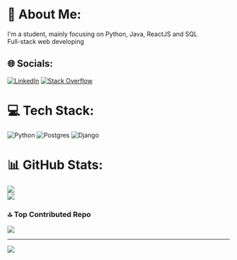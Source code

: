 # 💫 About Me:
I'm a student, mainly focusing on Python, Java, ReactJS and SQL<br>Full-stack web developing<br>


## 🌐 Socials:
[![LinkedIn](https://img.shields.io/badge/LinkedIn-%230077B5.svg?logo=linkedin&logoColor=white)](https://linkedin.com/in/giovanni-di-giuseppe-732082312) [![Stack Overflow](https://img.shields.io/badge/-Stackoverflow-FE7A16?logo=stack-overflow&logoColor=white)](https://stackoverflow.com/users/27300806/giovanni-di-giuseppe) 

# 💻 Tech Stack:
![Python](https://img.shields.io/badge/python-3670A0?style=for-the-badge&logo=python&logoColor=ffdd54) ![Postgres](https://img.shields.io/badge/postgres-%23316192.svg?style=for-the-badge&logo=postgresql&logoColor=white) ![Django](https://img.shields.io/badge/django-%23092E20.svg?style=for-the-badge&logo=django&logoColor=white)
# 📊 GitHub Stats:
<!--![](https://github-readme-stats.vercel.app/api?username=Banana-Giova&theme=dracula&hide_border=false&include_all_commits=false&count_private=false)<br/>--> 
![](https://github-readme-streak-stats.herokuapp.com/?user=Banana-Giova&theme=dracula&hide_border=false)<br/>
![](https://github-readme-stats.vercel.app/api/top-langs/?username=Banana-Giova&theme=dracula&hide_border=false&include_all_commits=false&count_private=false&layout=compact)

### 🔝 Top Contributed Repo
![](https://github-contributor-stats.vercel.app/api?username=Banana-Giova&limit=5&theme=dracula&combine_all_yearly_contributions=true)

---
[![](https://visitcount.itsvg.in/api?id=Banana-Giova&icon=6&color=4)](https://visitcount.itsvg.in)

<!-- Proudly created with GPRM ( https://gprm.itsvg.in ) -->
